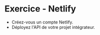 # Exercice - Netlify  

- Créez-vous un compte Netlify.  
- Déployez l'API de votre projet intégrateur.  

